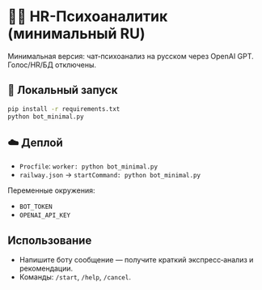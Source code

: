 # 🧠📞 HR-Психоаналитик (минимальный RU)

Минимальная версия: чат‑психоанализ на русском через OpenAI GPT. Голос/HR/БД отключены.

## 🚀 Локальный запуск

```bash
pip install -r requirements.txt
python bot_minimal.py
```

## ☁️ Деплой

- `Procfile`: `worker: python bot_minimal.py`
- `railway.json` → `startCommand: python bot_minimal.py`

Переменные окружения:
- `BOT_TOKEN`
- `OPENAI_API_KEY`

## Использование
- Напишите боту сообщение — получите краткий экспресс‑анализ и рекомендации.
- Команды: `/start`, `/help`, `/cancel`. 